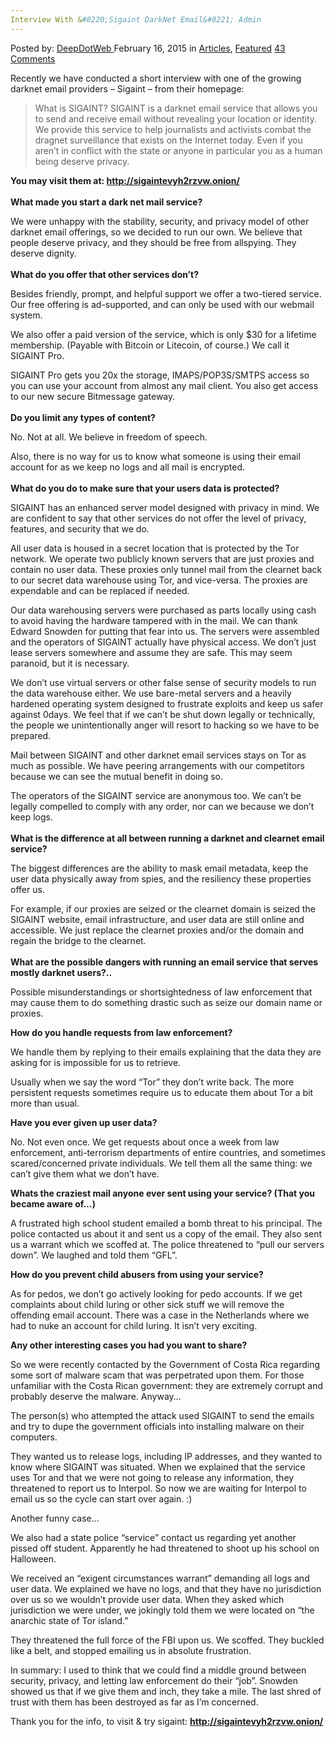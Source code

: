 ```yaml
---
Interview With &#8220;Sigaint DarkNet Email&#8221; Admin
---
```

<article class="post-listing post-9076 post type-post status-publish format-standard has-post-thumbnail hentry category-articles category-deepdot-news tag-admin tag-interview tag-sigaint">
<div class="post-inner">
<p class="post-meta">
<span>Posted by: <a href="https://www.deepdotweb.com/author/admin/" title="">DeepDotWeb </a></span>
<span>February 16, 2015</span>
<span>in <a href="https://www.deepdotweb.com/category/articles/" rel="category tag">Articles</a>, <a href="https://www.deepdotweb.com/category/deepdot-news/" rel="category tag">Featured</a></span>
<span><a href="https://www.deepdotweb.com/2015/02/16/interview-sigaint-darknet-email-admin/#comments">43 Comments</a></span>
</p>
<div class="clear"></div>
<div class="entry">
<p>Recently we have conducted a short interview with one of the growing darknet email providers &#8211; Sigaint &#8211; from their homepage:</p>
<blockquote><p>What is SIGAINT? SIGAINT is a darknet email service that allows you to send and receive email without revealing your location or identity. We provide this service to help journalists and activists combat the dragnet surveillance that exists on the Internet today. Even if you aren&#8217;t in conflict with the state or anyone in particular you as a human being deserve privacy.</p></blockquote>
<p><strong>You may visit them at: <span style="text-decoration: underline;">http://sigaintevyh2rzvw.onion/</span></strong><br/>
<span class="im"><br/>
<strong> What made you start a dark net mail service?</strong></span></p>
<p>We were unhappy with the stability, security, and privacy model of other darknet email offerings, so we decided to run our own. We believe that people deserve privacy, and they should be free from allspying. They deserve dignity.<br/>
<span class="im"><br/>
<strong> What do you offer that other services don&#8217;t?</strong></span></p>
<p>Besides friendly, prompt, and helpful support we offer a two-tiered service. Our free offering is ad-supported, and can only be used with our webmail system.</p>
<p>We also offer a paid version of the service, which is only $30 for a lifetime membership. (Payable with Bitcoin or Litecoin, of course.) We call it SIGAINT Pro.</p>
<p>SIGAINT Pro gets you 20x the storage, IMAPS/POP3S/SMTPS access so you can use your account from almost any mail client. You also get access to our new secure Bitmessage gateway.<br/>
<span class="im"><br/>
<strong> Do you limit any types of content?</strong></span></p>
<p>No. Not at all. We believe in freedom of speech.</p>
<p>Also, there is no way for us to know what someone is using their email account for as we keep no logs and all mail is encrypted.<br/>
<span class="im"><br/>
<strong> What do you do to make sure that your users data is protected?</strong></span></p>
<p>SIGAINT has an enhanced server model designed with privacy in mind. We are confident to say that other services do not offer the level of privacy, features, and security that we do.</p>
<p>All user data is housed in a secret location that is protected by the Tor network. We operate two publicly known servers that are just proxies and contain no user data. These proxies only tunnel mail from the clearnet back to our secret data warehouse using Tor, and vice-versa. The proxies are expendable and can be replaced if needed.</p>
<p>Our data warehousing servers were purchased as parts locally using cash to avoid having the hardware tampered with in the mail. We can thank Edward Snowden for putting that fear into us. The servers were assembled and the operators of SIGAINT actually have physical access. We don&#8217;t just lease servers somewhere and assume they are safe. This may seem paranoid, but it is necessary.</p>
<p>We don&#8217;t use virtual servers or other false sense of security models to run the data warehouse either. We use bare-metal servers and a heavily hardened operating system designed to frustrate exploits and keep us safer against 0days. We feel that if we can&#8217;t be shut down legally or technically, the people we unintentionally anger will resort to hacking so we have to be prepared.</p>
<p>Mail between SIGAINT and other darknet email services stays on Tor as much as possible. We have peering arrangements with our competitors because we can see the mutual benefit in doing so.</p>
<p>The operators of the SIGAINT service are anonymous too. We can&#8217;t be legally compelled to comply with any order, nor can we because we don&#8217;t keep logs.<br/>
<span class="im"><br/>
<strong> What is the difference at all between running a darknet and clearnet email service?</strong></span></p>
<p>The biggest differences are the ability to mask email metadata, keep the user data physically away from spies, and the resiliency these properties offer us.</p>
<p>For example, if our proxies are seized or the clearnet domain is seized the SIGAINT website, email infrastructure, and user data are still online and accessible. We just replace the clearnet proxies and/or the domain and regain the bridge to the clearnet.<br/>
<span class="im"><br/>
<strong> What are the possible dangers with running an email service that serves mostly darknet users?..</strong></span></p>
<p>Possible misunderstandings or shortsightedness of law enforcement that may cause them to do something drastic such as seize our domain name or proxies.</p>
<p><strong> How do you handle requests from law enforcement?</strong></p>
<p>We handle them by replying to their emails explaining that the data they are asking for is impossible for us to retrieve.</p>
<p>Usually when we say the word &#8220;Tor&#8221; they don&#8217;t write back. The more persistent requests sometimes require us to educate them about Tor a bit more than usual.</p>
<p><strong> Have you ever given up user data?</strong></p>
<p>No. Not even once. We get requests about once a week from law enforcement, anti-terrorism departments of entire countries, and sometimes scared/concerned private individuals. We tell them all the same thing: we can&#8217;t give them what we don&#8217;t have.</p>
<p><strong>Whats the craziest mail anyone ever sent using your service? (That you became aware of&#8230;)<br/>
</strong></p>
<p>A frustrated high school student emailed a bomb threat to his principal. The police contacted us about it and sent us a copy of the email. They also sent us a warrant which we scoffed at. The police threatened to &#8220;pull our servers down&#8221;. We laughed and told them &#8220;GFL&#8221;.</p>
<p><strong>How do you prevent child abusers from using your service?</strong></p>
<p>As for pedos, we don&#8217;t go actively looking for pedo accounts. If we get complaints about child luring or other sick stuff we will remove the offending email account. There was a case in the Netherlands where we had to nuke an account for child luring. It isn&#8217;t very exciting.</p>
<p><strong>Any other interesting cases you had you want to share?</strong></p>
<p>So we were recently contacted by the Government of Costa Rica regarding some sort of malware scam that was perpetrated upon them. For those unfamiliar with the Costa Rican government: they are extremely corrupt and probably deserve the malware. Anyway&#8230;</p>
<p>The person(s) who attempted the attack used SIGAINT to send the emails and try to dupe the government officials into installing malware on their computers.</p>
<p>They wanted us to release logs, including IP addresses, and they wanted to know where SIGAINT was situated. When we explained that the service uses Tor and that we were not going to release any information, they threatened to report us to Interpol. So now we are waiting for Interpol to email us so the cycle can start over again. :)</p>
<p>Another funny case&#8230;</p>
<p>We also had a state police &#8220;service&#8221; contact us regarding yet another pissed off student. Apparently he had threatened to shoot up his school on Halloween.</p>
<p>We received an &#8220;exigent circumstances warrant&#8221; demanding all logs and user data. We explained we have no logs, and that they have no jurisdiction over us so we wouldn&#8217;t provide user data. When they asked which jurisdiction we were under, we jokingly told them we were located on &#8220;the anarchic state of Tor island.&#8221;</p>
<p>They threatened the full force of the FBI upon us. We scoffed. They buckled like a belt, and stopped emailing us in absolute frustration.</p>
<p>In summary: I used to think that we could find a middle ground between security, privacy, and letting law enforcement do their &#8220;job&#8221;. Snowden showed us that if we give them and inch, they take a mile. The last shred of trust with them has been destroyed as far as I&#8217;m concerned.</p>
<p>Thank you for the info, to visit &amp; try sigaint: <strong><span style="text-decoration: underline;">http://sigaintevyh2rzvw.onion/</span></strong></p>
<p>&nbsp;</p>
</div>
<span style="display:none"><a href="https://www.deepdotweb.com/tag/admin/" rel="tag">admin</a> <a href="https://www.deepdotweb.com/tag/interview/" rel="tag">interview</a> <a href="https://www.deepdotweb.com/tag/sigaint/" rel="tag">sigaint</a></span> <span style="display:none" class="updated">2015-02-16</span>
<div style="display:none" class="vcard author" itemprop="author" itemscope itemtype="http://schema.org/Person"><strong class="fn" itemprop="name">